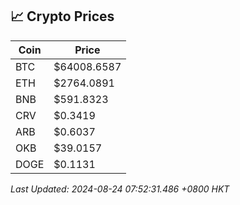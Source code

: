 ## 📈 Crypto Prices

| Coin | Price |
| ---- | ----- |
| BTC | $64008.6587 |
| ETH | $2764.0891 |
| BNB | $591.8323 |
| CRV | $0.3419 |
| ARB | $0.6037 |
| OKB | $39.0157 |
| DOGE | $0.1131 |

_Last Updated: 2024-08-24 07:52:31.486 +0800 HKT_